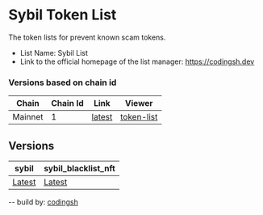 # Sybil Token List

The token lists for  prevent known scam tokens.

- List Name: Sybil List
- Link to the official homepage of the list manager: <https://codingsh.dev>

### Versions based on chain id

| Chain      | Chain Id   | Link                                                                                                        | Viewer |
| ---------- | ---------- | ----------------------------------------------------------------------------------------------------------- | ------ |
| Mainnet    | 1          | [latest](https://raw.githubusercontent.com/developerfred/sybil-token-list/gh-pages/latest/1/blacklist.json)     | [token-list](https://tokenlists.org/token-list?url=https://raw.githubusercontent.com/developerfred/sybil-token-list/gh-pages/latest/1/blacklist.json)


## Versions

| sybil                                                                                                    | sybil_blacklist_nft                                                                                                  |
| ------------------------------------------------------------------------------------------------------- | --------------------------------------------------------------------------------------------------------- |
| [Latest](https://raw.githubusercontent.com/developerfred/sybil-token-lsit/gh-pages/latest/blacklist.json)    | [Latest](https://raw.githubusercontent.com/developerfred/Mask-Token-List/gh-pages/sybil_blacklist_nft.json)           |


--
build by: [codingsh](https://twitter.com/codingsh)